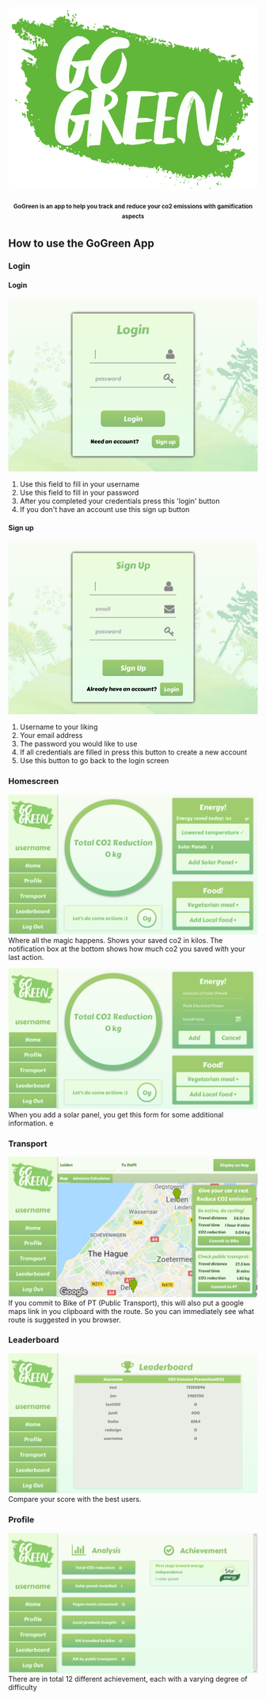 <h1 align="center">
    <img src="Logo.png">
</h1>
<p align="center">
<sup>
<b>GoGreen is an app to help you track and reduce your co2 emissions with gamification aspects</b>
</sup>
</p>

## How to use the GoGreen App
### Login
#### Login
![Screenshot of Login Screen](doc/screenshots/Login.png)
1.  Use this field to fill in your username
2.  Use this field to fill in your password
3.  After you completed your credentials press this 'login' button
4.  If you don't have an account use this sign up button

#### Sign up
![Screenshot of Sign Up Screen](doc/screenshots/SignUp.png)
1.  Username to your liking
2.  Your email address
3.  The password you would like to use
4.  If all credentials are filled in press this button to create a new account
5.  Use this button to go back to the login screen

### Homescreen
![Screenshot of Homescreen](doc/screenshots/HomeScreen.png)
Where all the magic happens. Shows your saved co2 in kilos.
The notification box at the bottom shows how much co2 you saved with your last action.

![Screenshot of HomeScreen extended](doc/screenshots/HomeScreenExt.png)
When you add a solar panel, you get this form for some additional information.
e
### Transport
![Screenshot of Transportation Screen](doc/screenshots/Transportation.png)
If you commit to Bike of PT (Public Transport), this will also put a google maps link in you clipboard with the route.
So you can immediately see what route is suggested in you browser.

### Leaderboard
![Screenshot of the Leaderboard Screen](doc/screenshots/Leaderboard.png)
Compare your score with the best users.

### Profile
![Screenshot of Profile](doc/screenshots/Profile.png)
There are in total 12 different achievement, each with a varying degree of difficulty



